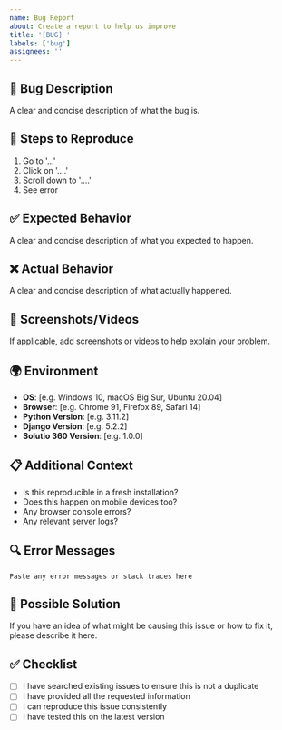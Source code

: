 ```yaml
---
name: Bug Report
about: Create a report to help us improve
title: '[BUG] '
labels: ['bug']
assignees: ''
---
```


## 🐛 Bug Description
A clear and concise description of what the bug is.

## 🔄 Steps to Reproduce
1. Go to '...'
2. Click on '....'
3. Scroll down to '....'
4. See error

## ✅ Expected Behavior
A clear and concise description of what you expected to happen.

## ❌ Actual Behavior
A clear and concise description of what actually happened.

## 📱 Screenshots/Videos
If applicable, add screenshots or videos to help explain your problem.

## 🌍 Environment
- **OS**: [e.g. Windows 10, macOS Big Sur, Ubuntu 20.04]
- **Browser**: [e.g. Chrome 91, Firefox 89, Safari 14]
- **Python Version**: [e.g. 3.11.2]
- **Django Version**: [e.g. 5.2.2]
- **Solutio 360 Version**: [e.g. 1.0.0]

## 📋 Additional Context
- Is this reproducible in a fresh installation?
- Does this happen on mobile devices too?
- Any browser console errors?
- Any relevant server logs?

## 🔍 Error Messages
```
Paste any error messages or stack traces here
```

## 📝 Possible Solution
If you have an idea of what might be causing this issue or how to fix it, please describe it here.

## ✅ Checklist
- [ ] I have searched existing issues to ensure this is not a duplicate
- [ ] I have provided all the requested information
- [ ] I can reproduce this issue consistently
- [ ] I have tested this on the latest version 